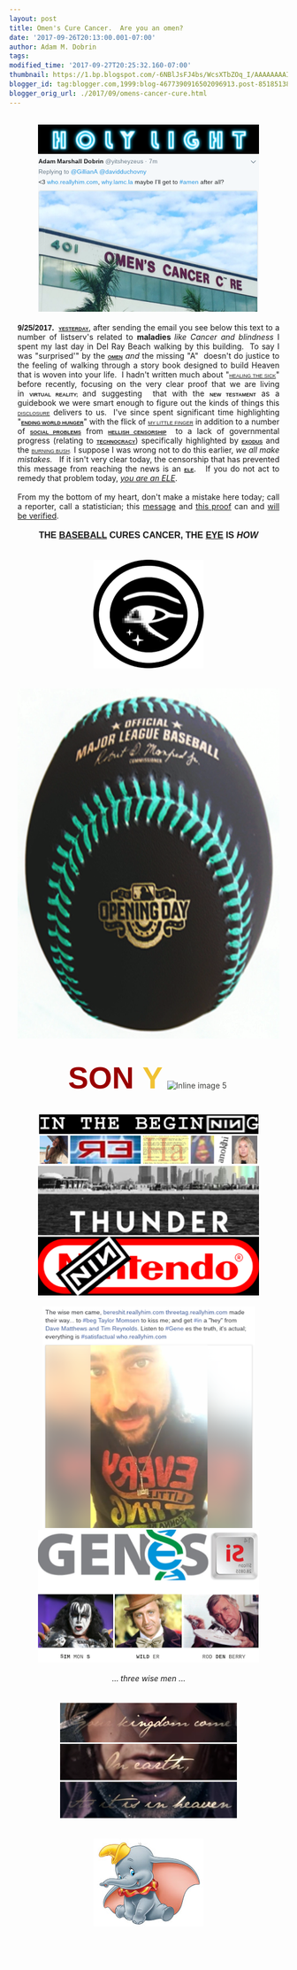 ```yaml
---
layout: post
title: Omen's Cure Cancer.  Are you an omen?
date: '2017-09-26T20:13:00.001-07:00'
author: Adam M. Dobrin
tags: 
modified_time: '2017-09-27T20:25:32.160-07:00'
thumbnail: https://1.bp.blogspot.com/-6NBlJsFJ4bs/WcsXTbZOq_I/AAAAAAAAIFo/B9tiTgCQPYg3OB93WUuJu8rac-Z1twQvACK4BGAYYCw/s72-c/Screenshot%2B2017-09-26%2Bat%2B4.01.57%2BAM-794556.png
blogger_id: tag:blogger.com,1999:blog-4677390916502096913.post-8518513889610039977
blogger_orig_url: ./2017/09/omens-cancer-cure.html
---
```


<div dir="ltr"><div class="gmail_quote"><br /><div dir="ltr"><div class="gmail_quote"><div dir="ltr"><div class="gmail_quote"><div dir="ltr"><div class="gmail_quote"><div dir="ltr"><div class="gmail_quote"><div dir="ltr"><div class="gmail_quote"><div dir="ltr"><div class="gmail_quote"><div dir="ltr"><div class="gmail_quote"><div dir="ltr"><div class="gmail_quote"><div dir="ltr"><div class="gmail_quote"><div dir="ltr"><div class="gmail_quote"><div dir="ltr"><div class="gmail_quote"><div dir="ltr"><div class="gmail_quote"><div dir="ltr"><div class="gmail_quote"><div dir="ltr"><div class="gmail_quote"><div dir="ltr"><div style="text-align: center;"><a href="http://groups.google.com/a/reallyhim.com/forum/#!forum/saludas
"><img alt="" border="0" height="53" id="BLOGGER_PHOTO_ID_6470290912186379250" src="reqs/1.bp.blogspot.com/-6NBlJsFJ4bs/WcsXTbZOq_I/AAAAAAAAIFo/B9tiTgCQPYg3OB93WUuJu8rac-Z1twQvACK4BGAYYCw/s400/Screenshot%2B2017-09-26%2Bat%2B4.01.57%2BAM-794556.png" width="400" /></a></div><div style="text-align: center;"><a href="./WHO.html"><img alt="" border="0" height="282" id="BLOGGER_PHOTO_ID_6470290926089332754" src="reqs/2.bp.blogspot.com/-e-K4VSikwdg/WcsXUPL86BI/AAAAAAAAIFw/asJeGUbtrms4U04fvvTql0N9hScEq0XAwCK4BGAYYCw/s400/image-798646.png" width="400" /></a><br /><br /></div><div style="text-align: center;"><center> <div style="text-align: justify; width: 474px;"><strong><span style='font-family: "arial black" , sans-serif;'>9/25/2017. &nbsp;<a href="./2017-08-03-yesterda.html?UpRQO/" target="_blank"><span style="font-size: xx-small;">YESTERDAY</span></a></span></strong>, after sending the email you see below this text to a number of listserv's related to&nbsp;<strong>maladies&nbsp;</strong><em>like Cancer and blindness</em>&nbsp;I spent my last day in Del Ray Beach walking by this building.&nbsp; To say I was "surprised'" by the&nbsp;<strong><span style='font-family: "arial black" , sans-serif;'><a href="./HYAMDAI.html" target="_blank"><span style="font-size: xx-small;">OMEN</span></a></span></strong>&nbsp;<em>and</em>&nbsp;the missing "A"&nbsp; doesn't do justice to the feeling of walking through a story book designed to build Heaven that is woven into your life.&nbsp; I hadn't written much about "<span style='font-family: "arial black" , sans-serif;'><a href="./WHO.html" target="_blank"><span style="font-size: xx-small;">HEALING THE SICK</span></a></span>" before recently, focusing on the very clear proof that we are living in&nbsp;<span style='font-family: "arial black" , sans-serif; font-size: xx-small;'><strong>VIRTUAL REALITY;&nbsp;</strong></span>and suggesting &nbsp;that with the&nbsp;<strong><span style='font-family: "arial black" , sans-serif; font-size: xx-small;'>NEW TESTAMENT</span></strong>&nbsp;as a guidebook we were smart enough to figure out the kinds of things this <span style='font-family: "arial black" , sans-serif; font-size: xx-small;'><a href="./2017-06-09-son-of-bitch-are-i-clay-d-is-cl-os-ing.html" target="_blank">DISCLOSURE</a></span> delivers to us.&nbsp; I've since spent significant time highlighting "<strong><span style='font-family: "arial black" , sans-serif;'><a href="http://gmass.co/x/c?c=1477234&amp;l=a871fe58-85ac-47ec-bf93-adf76d6d5ff4&amp;r=2900a110-c05f-4dde-a455-122ba147eb6f
" target="_blank"><span style="font-size: xx-small;">ENDING WORLD HUNGER</span></a></span></strong>" with the flick of&nbsp;<span style='font-family: "arial black" , sans-serif;'><a href="./2017-08-15-progresso-just-imagine-progress.html" target="_blank"><span style="font-size: xx-small;">MY LITTLE FINGER</span></a></span>&nbsp;in addition to a number of&nbsp;<strong><span style='font-family: "arial black" , sans-serif;'><a href="./MEDUSA.html" target="_blank"><span style="font-size: xx-small;">SOCIAL PROBLEMS</span></a></span></strong>&nbsp;from&nbsp;<span style='font-family: "arial black" , sans-serif;'><strong><a href="./2017-06-30-id5-i-am-stone.html" target="_blank"><span style="font-size: xx-small;">HELLISH CENSORSHIP</span></a><span style="font-size: xx-small;">&nbsp;</span></strong></span>&nbsp;to a lack of governmental progress (relating to&nbsp;<strong><span style='font-family: "arial black" , sans-serif;'><a href="./GATE.html" target="_blank"><span style="font-size: xx-small;">TECHNOCRACY</span></a></span></strong>) specifically highlighted by&nbsp;<strong><span style='font-family: "arial black" , sans-serif;'><a href="./2017-08-25-loch-lives-here-so-does-b-of-bon-jovi.html" target="_blank"><span style="font-size: xx-small;">EXODUS</span></a></span></strong>&nbsp;and the&nbsp;<span style='font-family: "arial black" , sans-serif;'><a href="./HYAMDAI.html" target="_blank"><span style="font-size: xx-small;">BURNING BUSH</span></a><span style="font-size: xx-small;">. &nbsp;</span></span>I suppose I was wrong not to do this earlier,&nbsp;<em>we all make mistakes. &nbsp;</em>&nbsp;If it isn't very clear today, the censorship that has prevented this message from reaching the news is an <b><span style='font-family: "arial black" , sans-serif; font-size: xx-small;'><a href="./2017-08-03-yesterda.html" target="_blank">ELE</a></span></b>. &nbsp; If you do not act to remedy that problem today,&nbsp;<em><a href="./MEDUSA.html" target="_blank">you are an ELE</a></em>.<br /><br />From my the bottom of my heart, don't make a mistake here today; call a reporter, call a statistician; this <a href="./WHO.html" target="_blank">message</a> and <a href="./2017-06-30-id5-i-am-stone.html" target="_blank">this proof</a> can and <a href="./2017-08-28-eureka.html?oXeRd/" target="_blank">will be verified</a>.<br /><div style="text-align: center;"><b><span style='font-family: "arial narrow" , sans-serif; font-size: medium;'><br /></span></b></div><div style="text-align: center;"><b><span style='font-family: "arial narrow" , sans-serif; font-size: medium;'>THE</span><span style='font-family: "arial black" , sans-serif; font-size: medium;'> <a href="./WHO.html" target="_blank">BASEBALL</a> CURES CANCER, </span><span style='font-family: "arial narrow" , sans-serif; font-size: medium;'>THE</span><span style='font-family: "arial black" , sans-serif; font-size: medium;'> <a href="./HYAMDAI.html" target="_blank">EYE</a> </span><span style='font-family: "arial narrow" , sans-serif; font-size: medium;'>IS</span><span style='font-family: "arial black" , sans-serif; font-size: medium;'> <i>HOW</i></span></b></div><div style="text-align: center;"><b><span style='font-family: "arial black" , sans-serif; font-size: medium;'><br /></span></b></div><div style="text-align: center;"><br /></div><div style="text-align: center;"><a href="./HYAMDAI.html"><img alt="" border="0" height="196" id="BLOGGER_PHOTO_ID_6470290931818425458" src="reqs/3.bp.blogspot.com/-dbs6PD8JsD0/WcsXUkh37HI/AAAAAAAAIF4/py1UoOvUd_4vOzGb7hqa0QfeBtpsqYpowCK4BGAYYCw/s200/image-701489.png" width="200" /></a></div><div style="text-align: center;"><br /></div><div style="text-align: center;"><br /></div><div style="text-align: center;"><a href="./WHO.html"><img alt="" border="0" height="632" id="BLOGGER_PHOTO_ID_6470290942225123778" src="reqs/3.bp.blogspot.com/-2-ZAZCY0_HQ/WcsXVLTBicI/AAAAAAAAIGA/wOkYaLuJEs8jbhWl0LIFdkDSGdrsVSXDACK4BGAYYCw/s640/image-703573.png" width="640" /></a></div><div style="text-align: center;"><br /></div><div style="text-align: center;"></div><div style="text-align: center;"><br /></div><div style="text-align: center;"><span style="color: rgb(62 , 63 , 60); font-size: 55px;"><span style="color: rgb(153 , 0 , 0);"><span style='font-family: "verdana" , sans-serif;'><b>SO</b></span><b style='font-family: "arial black",sans-serif;'>N</b></span><b style='font-family: "arial black",sans-serif;'>&nbsp;</b><span style='color: rgb(241 , 194 , 50); font-family: "arial black" , sans-serif; font-weight: bold;'>Y</span></span><span style="color: white;">e</span><img alt="Inline image 5" height="47" src="reqs/fromthemachine.org/EUREKA_files/saved_resource(3)" style="border: 0px; color: rgb(62 , 63 , 60); height: auto; margin-right: 0px; max-width: 100%;" width="60" /><span style="color: rgb(62 , 63 , 60);">&nbsp;</span><br /><span style="color: rgb(62 , 63 , 60);"><br /></span><br /><div dir="ltr" style="text-align: start;"><div class="gmail_quote"><div dir="ltr"><div class="gmail_quote"><div dir="ltr"><div class="gmail_quote"><div dir="ltr"><div class="gmail_quote"><div dir="ltr"><div class="gmail_quote"><div dir="ltr"><div class="gmail_quote"><div dir="ltr"><div class="gmail_quote"><div dir="ltr"><div class="gmail_quote"><div dir="ltr"><div class="gmail_quote"><div dir="ltr"><div class="gmail_quote"><div dir="ltr"><div class="gmail_quote"><div dir="ltr"><div class="gmail_quote"><div dir="ltr"><div class="gmail_quote"><div dir="ltr"><div class="gmail_quote"><div dir="ltr"><div class="gmail_quote"><div dir="ltr"><div style="text-align: center;"><center><div style="text-align: justify; width: 474px;"><div style="text-align: center;"><a href="./2017-08-28-eureka.html?bWVYb/"><img alt="" border="0" height="90" id="BLOGGER_PHOTO_ID_6470290955549257250" src="reqs/4.bp.blogspot.com/-EXsr2H0Sj8g/WcsXV87vriI/AAAAAAAAIGI/R-apG1rGUOUNHQmNgBoCBI0k8QsFKZPAACK4BGAYYCw/s400/image-706194.png" width="400" /></a><a href="./2017-09-20-wh-should-we-do.html"><img alt="" border="0" height="125" id="BLOGGER_PHOTO_ID_6470290967581615746" src="reqs/2.bp.blogspot.com/-M8M7vDjqM_8/WcsXWpwe5oI/AAAAAAAAIGQ/yUDkmNYx7QAgaT105l9aoZGtnAjM5oIPgCK4BGAYYCw/s400/image-708943.png" width="400" /></a></div><div style="text-align: center;"><a href="./HYAMDAI.html"><img alt="" border="0" height="106" id="BLOGGER_PHOTO_ID_6470290976712915570" src="reqs/1.bp.blogspot.com/-oA8HXbOjYkQ/WcsXXLxjenI/AAAAAAAAIGY/PNisU9l89NUrnUMqLHCkUhnDZ7bfyluSACK4BGAYYCw/s400/image-711088.png" width="400" /></a><br /><br /></div><div style="text-align: center;"><div class="separator" style="clear: both; text-align: center;"><a href="https://www.facebook.com/admdbrn/videos/10155815352988420/"><img border="0" data-original-height="517" data-original-width="500" height="400" src="reqs/2.bp.blogspot.com/-InWz6OAmjqc/Wcv9I-HGFEI/AAAAAAAAIHo/mobQ06XedgAGZM5OKOPZZ-21E1gYv2a2gCLcBGAs/s400/Screenshot%2B2017-09-27%2Bat%2B3.14.36%2BPM.png" width="385" /></a></div><a href="./2017-08-28-eureka.html?bWVYb/"><img alt="" border="0" height="240" id="BLOGGER_PHOTO_ID_6470290992311078018" src="reqs/2.bp.blogspot.com/-gl7b4wHEpUU/WcsXYF4cjII/AAAAAAAAIGg/Dq01o3dTmh4quEqoH4LSTUqwYYpZl6UKQCK4BGAYYCw/s400/image-714223.png" width="400" /></a><br /><br />... <i>three wise men</i> ...<br /><br /></div><div style="text-align: center;"><br /></div></div></center></div></div><div hspace="streak-pt-mark" style="max-height: 1px;"><img alt="" src="reqs/mailfoogae.appspot.com/t?sender=aYWRhbUBmcm9tdGhlbWFjaGluZS5vcmc%3D&amp;type=zerocontent&amp;guid=aacb83e3-03ad-4125-ba41-a2f6e3e52843" style="max-height: 0px; overflow: hidden; width: 0px;" /></div></div></div></div></div><div hspace="streak-pt-mark" style="max-height: 1px;"><img alt="" src="reqs/mailfoogae.appspot.com/t?sender=ac2hpZWxkQGxhbWMubGE%3D&amp;type=zerocontent&amp;guid=753f7d2b-5105-4ae3-967b-b69e2e72840c" style="max-height: 0px; overflow: hidden; width: 0px;" /><span style="color: white; font-size: xx-small;">ᐧ</span></div></div><div class="separator" style="clear: both; text-align: center;"><a href="https://www.youtube.com/watch?v=eDyUouyQ018&amp;feature=youtu.be"><img border="0" data-original-height="295" data-original-width="453" height="208" src="reqs/3.bp.blogspot.com/-BZLyVG0uXIU/WcwB5u1c7sI/AAAAAAAAIH4/49Diddu7cFcc0O4vrVBI4X6u4YyGT4rRgCLcBGAs/s320/Screenshot%2B2017-09-27%2Bat%2B3.53.17%2BPM.png" width="320" /></a></div><div class="separator" style="clear: both; text-align: center;"><br /></div><div class="separator" style="clear: both; text-align: center;"><br /></div><div class="separator" style="clear: both; text-align: center;"><a href="./2017-08-03-yesterda.html"><img alt="" border="0" height="158" id="BLOGGER_PHOTO_ID_6470291007096400274" src="reqs/3.bp.blogspot.com/-NwZE7AJJPVk/WcsXY89iqZI/AAAAAAAAIGo/zvnS9mQOMlMH-nOwpM8Yw-lMQz4yHwODgCK4BGAYYCw/s200/Dumbo-HQ%2B%25283%2529-717919.jpg" width="200" /></a></div><br /></div></div></div></div></div></div></div></div></div></div></div></div></div></div><div class="m_6621567812623645747m_3248403315404748351m_-3366461040561755311m_-7711658718113605280m_-7581185882601934260gmail_signature" data-smartmail="gmail_signature"><br /></div></div><div hspace="streak-pt-mark" style="max-height: 1px;"><img alt="" src="reqs/mailfoogae.appspot.com/t?sender=aYWRhbUBlcm1jY29ycC5jb20%3D&amp;type=zerocontent&amp;guid=efee864e-6fef-410a-92a4-bc076b36edbe" style="max-height: 0px; overflow: hidden; width: 0px;" /><span style="color: white; font-size: xx-small;">ᐧ</span></div></div></div></div></div></div></div></div></div></div></div><span style="color: rgb(62 , 63 , 60);"></span><br /><div hspace="streak-pt-mark" style="max-height: 1px;"><img alt="" src="reqs/mailfoogae.appspot.com/t?sender=aYWRhbUBmcm9tdGhlbWFjaGluZS5vcmc%3D&amp;type=zerocontent&amp;guid=635dac1e-a7f6-4548-ba89-09815f971f8a" style="max-height: 0px; overflow: hidden; width: 0px;" /><span style="color: white; font-size: xx-small;">ᐧ</span></div></div></div></center></div></div></div></div></div></div></div></div></div></div></div></div></div></div></div></div></div></div></div></div></div></div></div></div></div></div></div></div></div></div></div></div>